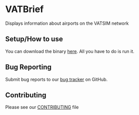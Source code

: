 # VATBrief

Displays information about airports on the VATSIM network

## Setup/How to use

You can download the binary [here](https://github.com/IDevJoe/VATBrief/releases). All you have to do is run it.

## Bug Reporting

Submit bug reports to our [bug tracker](https://github.com/IDevJoe/VATBrief/issues) on GitHub.

## Contributing

Please see our [CONTRIBUTING](https://github.com/IDevJoe/VATBrief/blob/master/CONTRIBUTING.md) file
